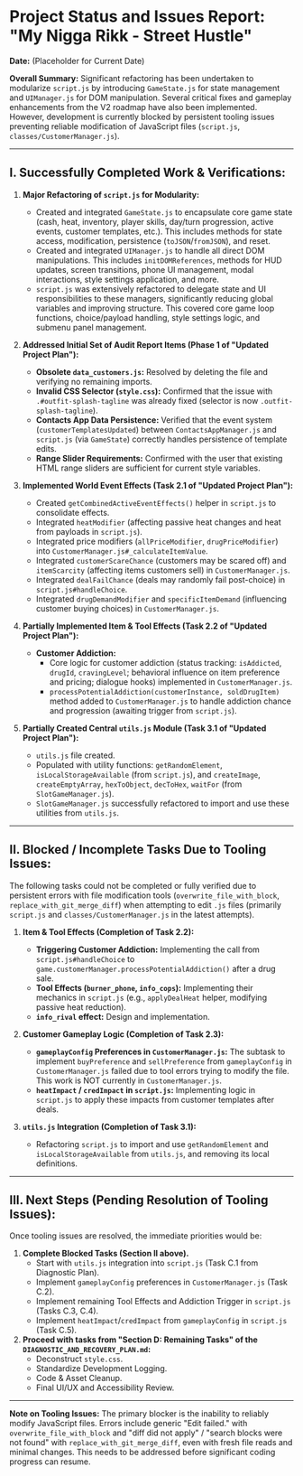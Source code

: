 # Project Status and Issues Report: "My Nigga Rikk - Street Hustle"

**Date:** (Placeholder for Current Date)

**Overall Summary:**
Significant refactoring has been undertaken to modularize `script.js` by introducing `GameState.js` for state management and `UIManager.js` for DOM manipulation. Several critical fixes and gameplay enhancements from the V2 roadmap have also been implemented. However, development is currently blocked by persistent tooling issues preventing reliable modification of JavaScript files (`script.js`, `classes/CustomerManager.js`).

---

## I. Successfully Completed Work & Verifications:

1.  **Major Refactoring of `script.js` for Modularity:**
    *   Created and integrated `GameState.js` to encapsulate core game state (cash, heat, inventory, player skills, day/turn progression, active events, customer templates, etc.). This includes methods for state access, modification, persistence (`toJSON`/`fromJSON`), and reset.
    *   Created and integrated `UIManager.js` to handle all direct DOM manipulations. This includes `initDOMReferences`, methods for HUD updates, screen transitions, phone UI management, modal interactions, style settings application, and more.
    *   `script.js` was extensively refactored to delegate state and UI responsibilities to these managers, significantly reducing global variables and improving structure. This covered core game loop functions, choice/payload handling, style settings logic, and submenu panel management.

2.  **Addressed Initial Set of Audit Report Items (Phase 1 of "Updated Project Plan"):**
    *   **Obsolete `data_customers.js`:** Resolved by deleting the file and verifying no remaining imports.
    *   **Invalid CSS Selector (`style.css`):** Confirmed that the issue with `.#outfit-splash-tagline` was already fixed (selector is now `.outfit-splash-tagline`).
    *   **Contacts App Data Persistence:** Verified that the event system (`customerTemplatesUpdated`) between `ContactsAppManager.js` and `script.js` (via `GameState`) correctly handles persistence of template edits.
    *   **Range Slider Requirements:** Confirmed with the user that existing HTML range sliders are sufficient for current style variables.

3.  **Implemented World Event Effects (Task 2.1 of "Updated Project Plan"):**
    *   Created `getCombinedActiveEventEffects()` helper in `script.js` to consolidate effects.
    *   Integrated `heatModifier` (affecting passive heat changes and heat from payloads in `script.js`).
    *   Integrated price modifiers (`allPriceModifier`, `drugPriceModifier`) into `CustomerManager.js#_calculateItemValue`.
    *   Integrated `customerScareChance` (customers may be scared off) and `itemScarcity` (affecting items customers sell) in `CustomerManager.js`.
    *   Integrated `dealFailChance` (deals may randomly fail post-choice) in `script.js#handleChoice`.
    *   Integrated `drugDemandModifier` and `specificItemDemand` (influencing customer buying choices) in `CustomerManager.js`.

4.  **Partially Implemented Item & Tool Effects (Task 2.2 of "Updated Project Plan"):**
    *   **Customer Addiction:**
        *   Core logic for customer addiction (status tracking: `isAddicted`, `drugId`, `cravingLevel`; behavioral influence on item preference and pricing; dialogue hooks) implemented in `CustomerManager.js`.
        *   `processPotentialAddiction(customerInstance, soldDrugItem)` method added to `CustomerManager.js` to handle addiction chance and progression (awaiting trigger from `script.js`).

5.  **Partially Created Central `utils.js` Module (Task 3.1 of "Updated Project Plan"):**
    *   `utils.js` file created.
    *   Populated with utility functions: `getRandomElement`, `isLocalStorageAvailable` (from `script.js`), and `createImage`, `createEmptyArray`, `hexToObject`, `decToHex`, `waitFor` (from `SlotGameManager.js`).
    *   `SlotGameManager.js` successfully refactored to import and use these utilities from `utils.js`.

---

## II. Blocked / Incomplete Tasks Due to Tooling Issues:

The following tasks could not be completed or fully verified due to persistent errors with file modification tools (`overwrite_file_with_block`, `replace_with_git_merge_diff`) when attempting to edit `.js` files (primarily `script.js` and `classes/CustomerManager.js` in the latest attempts).

1.  **Item & Tool Effects (Completion of Task 2.2):**
    *   **Triggering Customer Addiction:** Implementing the call from `script.js#handleChoice` to `game.customerManager.processPotentialAddiction()` after a drug sale.
    *   **Tool Effects (`burner_phone`, `info_cops`):** Implementing their mechanics in `script.js` (e.g., `applyDealHeat` helper, modifying passive heat reduction).
    *   **`info_rival` effect:** Design and implementation.

2.  **Customer Gameplay Logic (Completion of Task 2.3):**
    *   **`gameplayConfig` Preferences in `CustomerManager.js`:** The subtask to implement `buyPreference` and `sellPreference` from `gameplayConfig` in `CustomerManager.js` failed due to tool errors trying to modify the file. This work is NOT currently in `CustomerManager.js`.
    *   **`heatImpact` / `credImpact` in `script.js`:** Implementing logic in `script.js` to apply these impacts from customer templates after deals.

3.  **`utils.js` Integration (Completion of Task 3.1):**
    *   Refactoring `script.js` to import and use `getRandomElement` and `isLocalStorageAvailable` from `utils.js`, and removing its local definitions.

---

## III. Next Steps (Pending Resolution of Tooling Issues):

Once tooling issues are resolved, the immediate priorities would be:

1.  **Complete Blocked Tasks (Section II above).**
    *   Start with `utils.js` integration into `script.js` (Task C.1 from Diagnostic Plan).
    *   Implement `gameplayConfig` preferences in `CustomerManager.js` (Task C.2).
    *   Implement remaining Tool Effects and Addiction Trigger in `script.js` (Tasks C.3, C.4).
    *   Implement `heatImpact`/`credImpact` from `gameplayConfig` in `script.js` (Task C.5).
2.  **Proceed with tasks from "Section D: Remaining Tasks" of the `DIAGNOSTIC_AND_RECOVERY_PLAN.md`:**
    *   Deconstruct `style.css`.
    *   Standardize Development Logging.
    *   Code & Asset Cleanup.
    *   Final UI/UX and Accessibility Review.

---

**Note on Tooling Issues:**
The primary blocker is the inability to reliably modify JavaScript files. Errors include generic "Edit failed." with `overwrite_file_with_block` and "diff did not apply" / "search blocks were not found" with `replace_with_git_merge_diff`, even with fresh file reads and minimal changes. This needs to be addressed before significant coding progress can resume.
